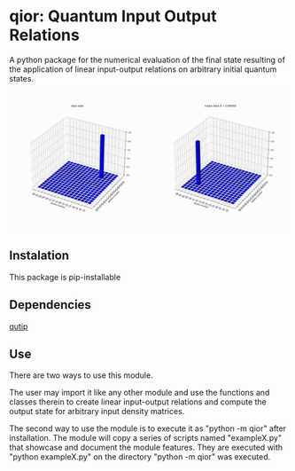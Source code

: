 # qior: Quantum Input Output Relations
A python package for the numerical evaluation of the final state resulting of the application of linear input-output relations on arbitrary initial quantum states.

![(this should be a gif)](eye-candy.gif)

## Instalation
This package is pip-installable

## Dependencies
[qutip](qutip.org)

## Use
There are two ways to use this module.

The user may import it like any other module and use the functions and classes therein to create linear input-output relations and compute the output state for arbitrary input density matrices.

The second way to use the module is to execute it as "python -m qior" after installation. The module will copy a series of scripts named "exampleX.py" that showcase and document the module features. They are executed with "python exampleX.py" on the directory "python -m qior" was executed.
